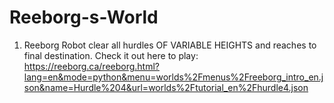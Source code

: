 # Reeborg-s-World
1. Reeborg Robot clear all hurdles OF VARIABLE HEIGHTS and reaches to final destination.
Check it out here to play:
https://reeborg.ca/reeborg.html?lang=en&mode=python&menu=worlds%2Fmenus%2Freeborg_intro_en.json&name=Hurdle%204&url=worlds%2Ftutorial_en%2Fhurdle4.json
